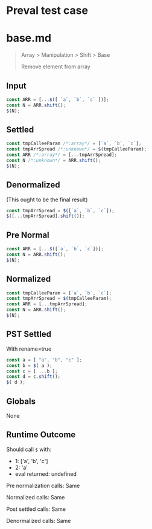 # Preval test case

# base.md

> Array > Manipulation > Shift > Base
>
> Remove element from array

## Input

`````js filename=intro
const ARR = [...$([ `a`, `b`, `c` ])];
const N = ARR.shift();
$(N);
`````

## Settled


`````js filename=intro
const tmpCalleeParam /*:array*/ = [`a`, `b`, `c`];
const tmpArrSpread /*:unknown*/ = $(tmpCalleeParam);
const ARR /*:array*/ = [...tmpArrSpread];
const N /*:unknown*/ = ARR.shift();
$(N);
`````

## Denormalized
(This ought to be the final result)

`````js filename=intro
const tmpArrSpread = $([`a`, `b`, `c`]);
$([...tmpArrSpread].shift());
`````

## Pre Normal


`````js filename=intro
const ARR = [...$([`a`, `b`, `c`])];
const N = ARR.shift();
$(N);
`````

## Normalized


`````js filename=intro
const tmpCalleeParam = [`a`, `b`, `c`];
const tmpArrSpread = $(tmpCalleeParam);
const ARR = [...tmpArrSpread];
const N = ARR.shift();
$(N);
`````

## PST Settled
With rename=true

`````js filename=intro
const a = [ "a", "b", "c" ];
const b = $( a );
const c = [ ...b ];
const d = c.shift();
$( d );
`````

## Globals

None

## Runtime Outcome

Should call `$` with:
 - 1: ['a', 'b', 'c']
 - 2: 'a'
 - eval returned: undefined

Pre normalization calls: Same

Normalized calls: Same

Post settled calls: Same

Denormalized calls: Same
